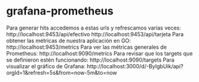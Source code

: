 # grafana-prometheus

Para generar hits accedemos a estas urls y refrescamos varias veces:
http://localhost:9453/api/efectivo
http://localhost:9453/api/tarjeta
Para obtener las métricas de nuestra aplicación en GO:
http://localhost:9453/metrics
Para ver las métricas generales de Prometheus:
http://localhost:9090/metrics
Para revisar que los targets que se definieron estén funcionando:
http://localhost:9090/targets
Para visualizar el gráfico de Grafana:
http://localhost:3000/d/-ByIgbUik/api?orgId=1&refresh=5s&from=now-5m&to=now
